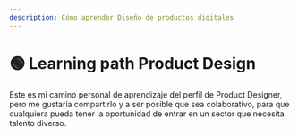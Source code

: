 ```yaml
---
description: Cómo aprender Diseño de productos digitales
---
```


# 🟢 Learning path Product Design

Este es mi camino personal de aprendizaje del perfil de Product Designer, pero me gustaría compartirlo y a ser posible que sea colaborativo, para que cualquiera pueda tener la oportunidad de entrar en un sector que necesita talento diverso.
